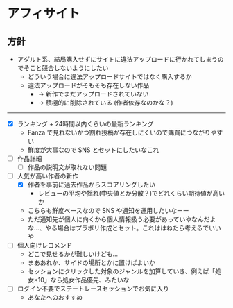 # アフィサイト

## 方針

- アダルト系、結局購入せずにサイトに違法アップロードに行かれてしまうのでそこと競合しないようにしたい
  - どういう場合に違法アップロードサイトではなく購入するか
  - 違法アップロードがそもそも存在しない作品
    - → 新作でまだアップロードされていない
    - → 積極的に削除されている (作者依存なのかな？)

---

- [x] ランキング + 24時間以内くらいの最新ランキング
  - Fanza で見れないかつ割れ投稿が存在しにくいので購買につながりやすい
  - 鮮度が大事なので SNS とセットにしたいなこれ
- [ ] 作品詳細
  - [ ] 作品の説明文が取れない問題
- [ ] 人気が高い作者の新作
  - [x] 作者を事前に過去作品からスコアリングしたい
    - レビューの平均や揺れ(中央値とか分散？)でどれくらい期待値が高いか
  - こちらも鮮度ベースなので SNS や通知を運用したいなーー
  - ただ通知先が個人に向くから個人情報扱う必要があっていやなんだよな...、やる場合はプラポリ作成とセット。これははねたら考えるでいいや
- [ ] 個人向けレコメンド
  - どこで見せるかが難しいけども...
  - まああれか、サイドの場所とかに置けばよいか
  - セッションにクリックした対象のジャンルを加算していき、例えば「処女×10」なら処女作品優先、みたいな
- [ ] ログイン不要でステートレースセッションでお気に入り
  - あなたへのおすすめ
